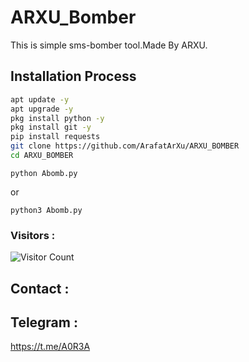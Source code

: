 # ARXU_Bomber
This is simple sms-bomber tool.Made By ARXU. 
## Installation Process

```bash
apt update -y
apt upgrade -y
pkg install python -y
pkg install git -y
pip install requests
git clone https://github.com/ArafatArXu/ARXU_BOMBER
cd ARXU_BOMBER
```
```Python3
python Abomb.py
```
or 
```
python3 Abomb.py
```

### Visitors :

![Visitor Count](https://profile-counter.glitch.me/ArafatArXu/count.svg)


## Contact :
## Telegram :
https://t.me/A0R3A 
